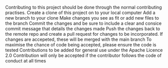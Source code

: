 Contributing to this project should be done through the normal contributing practises.
Create a clone of this project on to your local computer
Add a new branch to your clone
Make changes you see as fit or add new files to the branch
Commit the changes and be sure to include a clear and consice commit message that details the changes made
Push the changes back to the remote repo and create a pull request for changes to be incorporated. 
If changes are accepeted, these will be merged with the main branch
To maximise the chance of code being accepted, please ensure the code is tested
Contributions to be added for general use under the Apache Licence 2.0
Contribution will only be accepted if the contributor follows the code of conduct at all times
